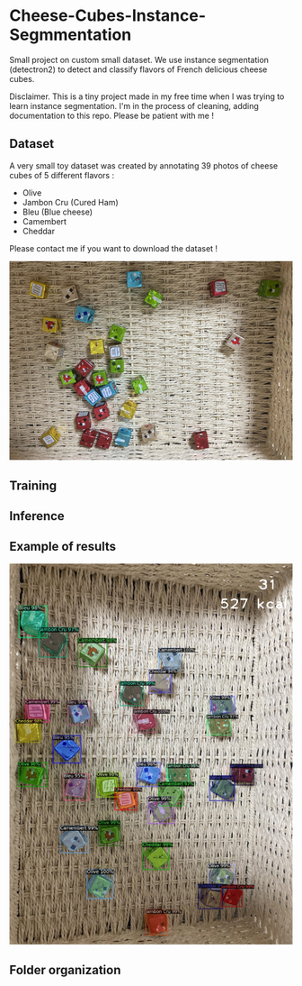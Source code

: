 # Cheese-Cubes-Instance-Segmmentation
Small project on custom small dataset. 
We use instance segmentation (detectron2) to detect and classify flavors of French delicious cheese cubes. 

Disclaimer. This is a tiny project made in my free time when I was trying to learn instance segmentation. I'm in the process of cleaning, adding documentation to this repo. Please be patient with me !

## Dataset
A very small toy dataset was created by annotating 39 photos of cheese cubes of 5 different flavors :
- Olive
- Jambon Cru (Cured Ham)
- Bleu (Blue cheese)
- Camembert
- Cheddar

Please contact me if you want to download the dataset !

![Example of image](doc/cheese-thrown-in-box.PNG)

## Training

## Inference

## Example of results
![Example of image](doc/result_example.png)

## Folder organization
